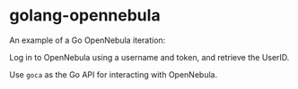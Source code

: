 # golang-opennebula

An example of a Go OpenNebula iteration:

Log in to OpenNebula using a username and token, and retrieve the UserID.

Use `goca` as the Go API for interacting with OpenNebula.
